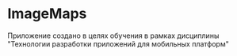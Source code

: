 # ImageMaps
Приложение создано в целях обучения в рамках дисциплины "Технологии разработки приложений для мобильных платформ"
